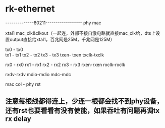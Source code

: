 # rk-ethernet

--------------80211------------------
phy   mac

xtal1  mac_clk&clkout（一起连，外部不接自激电路就直接mac_clk给，dts上设置output直接给xtal1，百兆网是25M，千兆网是125M）

tx0 - tx0      
tx1 - tx1
tx2 - tx2
tx3 - tx3
txen- txen
txclk-txclk


rx0 - rx0
rx1 - rx1
rx2 - rx2
rx3 - rx3
rxen-rxen
rxclk-rxclk


rxdv-rxdv
mdio-mdio
mdc-mdc

 mac col - phy rst
 
 注意每根线都得连上，少连一根都会找不到phy设备，还有rst也要看看有没有使能，如果吞吐有问题再调tx rx delay
---------------------------------------------------------------------------------
